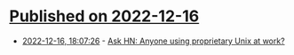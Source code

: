 # [Published on 2022-12-16](index.md)

* [2022-12-16, 18:07:26](https://news.ycombinator.com/item?id=34017934) - [Ask HN: Anyone using proprietary Unix at work?](https://news.ycombinator.com/item?id=34017934)

